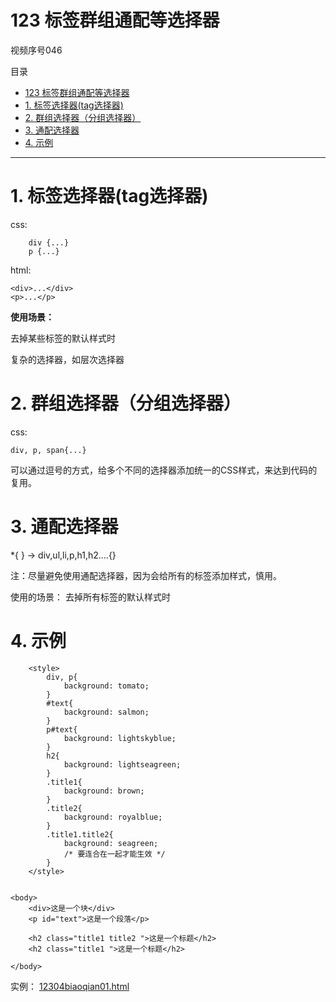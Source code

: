 # 123 标签群组通配等选择器

视频序号046

目录
- [123 标签群组通配等选择器](#123-标签群组通配等选择器)
- [1. 标签选择器(tag选择器)](#1-标签选择器tag选择器)
- [2. 群组选择器（分组选择器）](#2-群组选择器分组选择器)
- [3. 通配选择器](#3-通配选择器)
- [4. 示例](#4-示例)

***

# 1. 标签选择器(tag选择器)

css:

```
	div {...}
	p {...}
```

html:

```
<div>...</div>
<p>...</p>
```

**使用场景：**

去掉某些标签的默认样式时

复杂的选择器，如层次选择器



# 2. 群组选择器（分组选择器）

css:

```
div, p, span{...}
```

可以通过逗号的方式，给多个不同的选择器添加统一的CSS样式，来达到代码的复用。



# 3. 通配选择器

 *{  } ->  div,ul,li,p,h1,h2....{}  

注：尽量避免使用通配选择器，因为会给所有的标签添加样式，慎用。

使用的场景： 去掉所有标签的默认样式时



# 4. 示例

```
    <style>
        div, p{
            background: tomato;
        }
        #text{
            background: salmon;
        }
        p#text{
            background: lightskyblue;
        }
        h2{
            background: lightseagreen;
        }
        .title1{
            background: brown;
        }
        .title2{
            background: royalblue;
        }
        .title1.title2{
            background: seagreen;
            /* 要连合在一起才能生效 */
        }
    </style>
    
    
<body>
    <div>这是一个块</div>
    <p id="text">这是一个段落</p>

    <h2 class="title1 title2 ">这是一个标题</h2>
    <h2 class="title1 ">这是一个标题</h2>
    
</body>
```

实例：  [12304biaoqian01.html](12304biaoqian01.html) 

